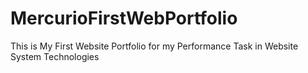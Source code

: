 # MercurioFirstWebPortfolio
This is My First Website Portfolio for my Performance Task in Website System Technologies
